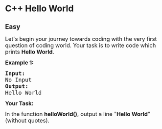 # C++ Hello World
## Easy
<div class="problem-statement">
                <p></p><p><span style="font-size:18px">Let's begin your journey towards coding with the very first question of coding world. Your task is to write code which prints <strong>Hello World</strong>. </span></p>

<p><span style="font-size:18px"><strong>Example 1:</strong></span></p>

<pre><span style="font-size:18px"><strong>Input:
</strong>No Input
<strong>Output:
</strong>Hello World</span></pre>

<p><span style="font-size:18px"><strong>Your Task:</strong></span></p>

<p><span style="font-size:18px">In the function <strong>helloWorld()</strong>, output a line&nbsp;"<strong>Hello World</strong>" (without quotes).</span></p>
 <p></p>
            </div>